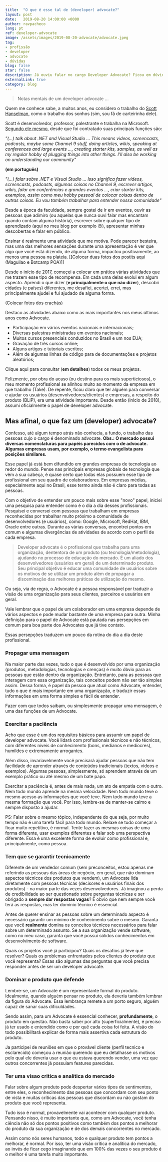 ```yaml
---
title:  "O que é esse tal de (developer) advocate?"
layout: post
date:   2019-08-20 14:00:00 +0000
author: ravpacheco
lang: pt
ref: developer-advocate
image: /assets/images/2019-08-20-advocate/advocate.jpeg
tag: 
- profissão
- developer
- advocate
- dúvidas
blog: false
star: false
description: Já ouviu falar no cargo Developer Advocate? Ficou em dúvida? Onde vivem, como se alimentam, o que fazem? Veja neste artigo!.
externalLink: true
category: blog
---
```


> Notas mentais de um developer advocate ...

Quem me conhece sabe, a muitos anos, eu considero o trabalho do [Scott Hanselman](http://www.hanselman.com/), como o trabalho dos sonhos (sim, sou fã de carteirinha dele).

Scott é desenvolvedor, professor, palestrante e trabalha na Microsoft. [Segundo ele mesmo](https://www.hanselman.com/blog/BlueBadge.aspx), desde que foi contratado suas principais funções são:  

*"(...)  talk about .NET and Visual Studio ... This means videos, screencasts, podcasts, maybe some Channel 9 stuff, doing articles, wikis, speaking at conferences and large events ..., creating starter kits, samples, as well as my regular hobby of plugging things into other things. I'll also be working on understanding our community"*

**(em português)**

*"(...)  falar sobre .NET e Visual Studio ... Isso significa fazer videos, screencasts, podcasts, algumas coisas no Channel 9, escrever artigos, wikis, falar em conferências e grandes eventos ..., criar starter kits, exemplos, assim como meu hobby pessoal de colocar coisas dentro de outras coisas. Eu vou também trabalhar para entender nossa comunidade"*

Desde a época da faculdade, sempre gostei de ir em eventos, ouvir as pessoas que adimiro (ou aquelas que nunca ouvi falar mas encantam quando contam alguma história), escrever sobre qualquer tipo de aprendizado (aqui no meu blog por exemplo 😉), apresentar minhas descobertas e falar em público.

Ensinar é realmente uma atividade que me motiva. Pode parecer besteira, mas uma das melhores sensações durante uma apresentação é ver que algo que você está dizendo, de alguma forma, impactou positivamente, ao menos uma pessoa na plateia. [[Colocar duas fotos dos postits aqui (Maguilao e Botcamp POA)]]

Desde o início de 2017, começei a colocar em prática várias atividades que me trazem esse tipo de recompensa. 
Em cada uma delas evolui em algum aspecto. Aprendi o que dizer (**e principalmente o que não dizer**), descobri cidades (e países) diferentes, me desafiei, acertei, errei, mas principalmente ajudei e fui ajudado de alguma forma.

(Colocar fotos dos crachás)

Destaco as atividades abaixo como as mais importantes nos meus últimos anos como Advocate.

* Participação em vários eventos nacionais e internacionais;
* Diversas palestras ministradas em eventos nacionais;
* Muitos cursos presenciais conduzidos no Brasil e um nos EUA;
* Gravação de três cursos online;
* Alguns artigos e tutoriais escritos;
* Além de algumas linhas de código para de documentações e projetos aleatórios;

Clique aqui para consultar (**em detalhes**) todos os meus projetos.

Felizmente, por obra do acaso (ou destino para os mais superticiosos), o meu momento profissional se alinhou muito ao momento da empresa em que trabalho (Take). De repente, ficou claro que ter alguém para conversar e ajudar os usuários (desenvolvedores/clientes) e empresas, a respeito do produto (BLiP), era uma atividade importante. Desde então (início de 2018), assumi oficialmente o papel de developer advocate. 

## Mas afinal, o que faz um (developer) advocate?

Confesso, até algum tempo atrás não conhecia, a fundo, o trabalho das pessoas cujo o cargo é denominado advocate. **Obs.: O mercado possui diversas nomenclaturas para papéis parecidos com o de advocate. Algumas empresas usam, por exemplo, o termo evangelista para posições similares.**    

Esse papel já está bem difundido em grandes empresas de tecnologia ao redor do mundo. Pense nas principais empresas globais de tecnologia que vêm a sua cabeça, é quase certo que todas elas possuem esse tipo de profissional em seu quadro de colaboradores. Em empresas médias, especialmente aqui no Brasil, esse termo ainda não é claro para todas as pessoas.

Com o objetivo de entender um pouco mais sobre esse "novo" papel, iniciei uma pesquisa para entender como é o dia a dia desses profissionais. Pesquisei e conversei com pessoas que trabalham em empresas reconhecidas por trabalhar muito próximo a comunidade de desenvolvedores (e usuários), como: Google, Microsoft, RedHat, IBM, Oracle entre outras. Durante as várias conversas, encontrei pontos em comum e algumas divergências de atividades de acordo com o perfil de cada empresa.

> Developer advocate é o profissional que trabalha para uma organização, dententora de um produto (ou tecnologia/metodologia), ajudando no processo de educação do mercado. É um aliado dos desenvolvedores (usuários em geral) de um determinado produto. 
Seu principal objetivo é educar uma comunidade de usuários sobre os motivos de se utilizar um produto além de propagar a disceminação das melhores práticas de utilização do mesmo.

Ou seja, via de regra, o Advocate é a pessoa responsável por traduzir a visão de uma organização para seus clientes, parceiros e usuários em geral.

Vale lembrar que o papel de um colaborador em uma empresa depende de vários aspectos e pode mudar bastante de uma empresa para outra. Minha definição para o papel de Advocate está pautada nas persepções em comum para boa parte dos Advocates que já tive contato.

Essas persepções traduzem um pouco da rotina do dia a dia deste profissional.

### Propagar uma mensagem

Na maior parte das vezes, tudo o que é desenvolvido por uma organização (produtos, metodologias, tecnologias e crenças) é muito óbvio para as pessoas que estão dentro da organização. Entretanto, para as pessoas que interagem com essa organização, tais conceitos podem não ser tão simples assim. Dessa forma, é papel da pessoa que atual como Advocate, entender, tudo o que é mais importante em uma organização, e traduzir essas informações em uma forma simples e fácil de entender. 

Fazer com que todos saibam, ou simplesmente propagar uma mensagem, é uma das funções de um Advocate.

### Exercitar a paciência

Acho que esse é um dos requisitos básicos para assumir um papel de developer advocate. Você lidará com profissionais técnicos e não técnicos, com diferentes niveis de conhecimento (bons, medianos e medíocres), humildes e extremamente arrogantes. 

Além disso, invariavelmente você precisará ajudar pessoas que não tem facilidade de aprender através de conteúdos tradicionais (textos, videos e exemplos). Algumas pessoas, simplesmente, só aprendem através de um exemplo prático ou até mesmo de um bate papo.

Exercitar a paciência é, antes de mais nada, um ato de empatia com o outro. Nem todo mundo aprende na mesma velocidade. Nem todo mundo teve o mesmo acesso as informações que você teve. Nem todo mundo teve a mesma formação que você. Por isso, lembre-se de manter-se calmo e sempre disposto a ajudar.

PS: Falar sobre o mesmo tópico, independente do que seja, por muito tempo não é uma tarefa fácil para todo mundo. Relaxe se tudo começar a ficar muito repetitivo, é normal. Tente fazer as mesmas coisas de uma forma diferente, usar exemplos diferentes e falar sob uma perspectiva diferente. Essa é uma excelente forma de evoluir como profissional e, principalmente, como pessoa.

### Tem que se garantir tecnicamente

Diferente de um vendedor comum (sem preconceitos, estou apenas me referindo as pessoas das áreas de negócio, em geral, que não dominam aspectos técnicos dos produtos que vendem), um Advocate lida diretamente com pessoas técnicas (decisores e usuários finais dos produtos) - na maior parte das vezes desenvolvedores. Já imaginou a perda de credibilidade ao ser questionado sobre perguntas técnicas e ser obrigado a **sempre dar respostas vagas**? É obvio que nem sempre você terá as respostas, mas ter domínio técnico é essencial.

Antes de querer ensinar as pessoas sobre um determinado aspecto é necessário garantir um mínimo de conhecimento sobre o mesmo. Garanta que você **realmente** domina os conceitos técnicos necessários para falar sobre um determinado assunto. Se a sua organização vende software, como no meu caso, garanta que você possui sólidos conhecimentos em desenvolvimento de software. 

Quais os projetos você já participou? Quais os desafios já teve que resolver? Quais os problemas enfrentados pelos clientes do produto que você representa? Essas são algumas das perguntas que você precisa responder antes de ser um developer advocate.

### Dominar o produto que defende 

Lembre-se, um Advocate é um representante formal do produto. Idealmente, quando alguém pensar no produto, ela deveria também lembrar da figura do Advocate. Essa lembrança remete a um porto seguro, alguém capaz de sanar suas dificuldades.

Sendo assim, para um Advocate é essencial conhecer, **profundamente**, o produto em questão. Não basta saber por alto (superficialmente), é preciso já ter usado e entendido como e por quê cada coisa foi feita. A visão do todo possibilitará explicar de forma mais assertiva cada estrutura do produto.

Ja participei de reuniões em que o provável cliente (perfil tecnico e esclarecido) começou a reunião querendo que eu detalhasse os motivos pelo qual ele deveria usar o que eu estava querendo vender, uma vez que outros concorrentes já possuiam features parecidas.

### Ter uma visao critica e analítica do mercado

Falar sobre algum produto pode despertar vários tipos de sentimentos, entre eles, o reconhecimento das pessoas que concordam com seu ponto de vista e muitas críticas das pessoas que discordam ou não gostam do produto que você representa.

Tudo isso é normal, provavelmente vai acontecer com qualquer produto. Pensando nisso, é muito importante que, como um Advocate, você tenha ciência não só dos pontos positivos como também dos pontos a melhorar do produto da sua organização e de dos demais concorrentes no mercado.

Assim como nós seres humanos, todo e qualquer produto tem pontos a melhorar, é normal. Por isso, ter uma visão crítica e analítica do mercado, ao invés de ficar cego imaginando que em 100% das vezes o seu produto é o melhor é uma tarefa muito importante.


